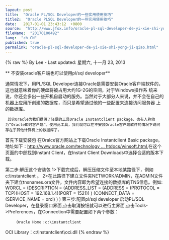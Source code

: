 ```yaml
---
layout: post
title:  "Oracle PL/SQL Developer的一些实用使用技巧"
title2:  "Oracle PLSQL Developer的一些实用使用技巧"
date:   2017-01-01 23:43:12  +0800
source:  "http://www.jfox.info/oracle-pl-sql-developer-de-yi-xie-shi-yong-ji-qiao.html"
fileName:  "20170100492"
lang:  "zh_CN"
published: true
permalink: "oracle-pl-sql-developer-de-yi-xie-shi-yong-ji-qiao.html"
---
```

{% raw %}
By Lee - Last updated: 星期六, 十一月 23, 2013

** 不安装oracle客户端也可以使用pl/sql developer**

通常情况下，用PL/SQL Developer连接Oracle是需要安装Oracle客户端软件的，这也就意味着你的硬盘将被占用大约1G-2G的空间，对于Windows操作系 统来说，你还会多出一些开机自启动的服务。当然对于大部分人来说，并不会在自己的机器上应用所创建的数据库，而只是希望通过他的一些配置来连接访问服务器 上的数据库。

     其实Oracle为我们提供了轻便的工具Oracle Instantclient package，也有人称他为“Oracle即时客户端”。使用此工具，我们就可以在不安装Oracle客户端软件的情况下访问存在于其他计算机上的数据库了。

首先下载安装包
在Oralce官方网站上下载Oracle Instantclient Basic package。地址如下：[http://www.oracle.com/technology … htdocs/winsoft.html](http://www.jfox.info/go.php?url=http://www.oracle.com/technology/software/tech/oci/instantclient/htdocs/winsoft.html),在这个页面的中部找到Instant Client，在Instant Client Downloads中选择合适的版本下载。

第二步:解压这个安装包
1>下载完成后，解压压缩文件至本地某路径下，例如c:\instantclient 。
2>在此路径下建立文件夹NETWORK/ADMIN，在ADMIN文件夹下建立tnsnames.ora文件，文件内容即为希望连接的数据库的TNS信息。例如:
WORCL =
(DESCRIPTION =
(ADDRESS_LIST =
(ADDRESS = (PROTOCOL = TCP)(HOST = 192.168.1.4)(PORT = 1521))
)
(CONNECT_DATA =
(SERVICE_NAME = orcl)
)
)
第三步:配置pl/sql developer
启动PL/SQL Developer，在登录窗口界面,点击取消按钮就可以进行主界面,点击Tools->Preferences，在Connection中需要配置如下两个参数：

         Oracle Home：c:\instantclient
OCI Library：c:\instantclient\oci.dll
{% endraw %}
